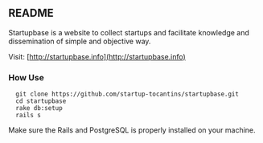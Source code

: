 ## README

Startupbase is a website to collect startups and facilitate knowledge and dissemination of simple and objective way.

Visit: [http://startupbase.info](http://startupbase.info)

### How Use
 
``` 
  git clone https://github.com/startup-tocantins/startupbase.git
  cd startupbase
  rake db:setup
  rails s
```
Make sure the Rails and PostgreSQL is properly installed on your machine.